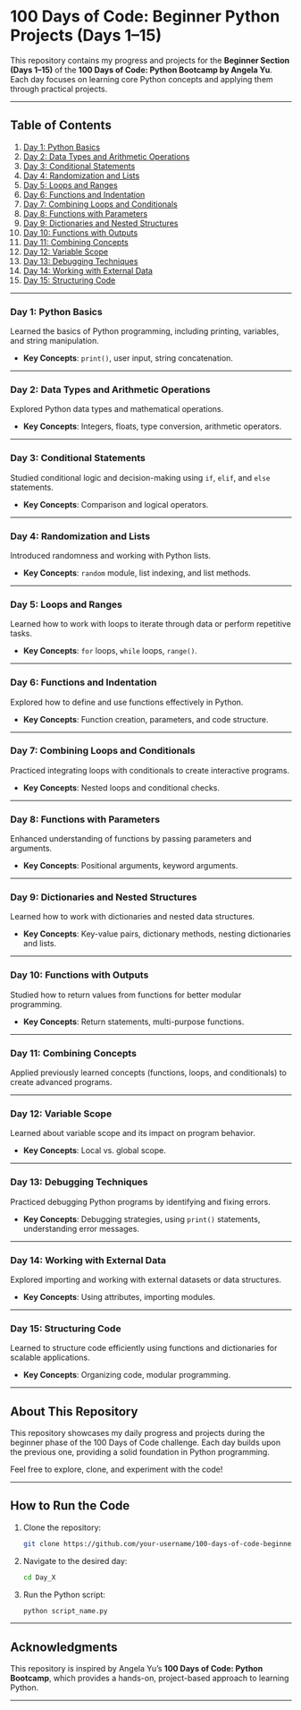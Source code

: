 

# 100 Days of Code: Beginner Python Projects (Days 1–15)

This repository contains my progress and projects for the **Beginner Section (Days 1–15)** of the **100 Days of Code: Python Bootcamp by Angela Yu**. Each day focuses on learning core Python concepts and applying them through practical projects.

---

## Table of Contents  
1. [Day 1: Python Basics](#day-1-python-basics)  
2. [Day 2: Data Types and Arithmetic Operations](#day-2-data-types-and-arithmetic-operations)  
3. [Day 3: Conditional Statements](#day-3-conditional-statements)  
4. [Day 4: Randomization and Lists](#day-4-randomization-and-lists)  
5. [Day 5: Loops and Ranges](#day-5-loops-and-ranges)  
6. [Day 6: Functions and Indentation](#day-6-functions-and-indentation)  
7. [Day 7: Combining Loops and Conditionals](#day-7-combining-loops-and-conditionals)  
8. [Day 8: Functions with Parameters](#day-8-functions-with-parameters)  
9. [Day 9: Dictionaries and Nested Structures](#day-9-dictionaries-and-nested-structures)  
10. [Day 10: Functions with Outputs](#day-10-functions-with-outputs)  
11. [Day 11: Combining Concepts](#day-11-combining-concepts)  
12. [Day 12: Variable Scope](#day-12-variable-scope)  
13. [Day 13: Debugging Techniques](#day-13-debugging-techniques)  
14. [Day 14: Working with External Data](#day-14-working-with-external-data)  
15. [Day 15: Structuring Code](#day-15-structuring-code)  

---

### Day 1: Python Basics  
Learned the basics of Python programming, including printing, variables, and string manipulation.  
- **Key Concepts**: `print()`, user input, string concatenation.  

---

### Day 2: Data Types and Arithmetic Operations  
Explored Python data types and mathematical operations.  
- **Key Concepts**: Integers, floats, type conversion, arithmetic operators.  

---

### Day 3: Conditional Statements  
Studied conditional logic and decision-making using `if`, `elif`, and `else` statements.  
- **Key Concepts**: Comparison and logical operators.  

---

### Day 4: Randomization and Lists  
Introduced randomness and working with Python lists.  
- **Key Concepts**: `random` module, list indexing, and list methods.  

---

### Day 5: Loops and Ranges  
Learned how to work with loops to iterate through data or perform repetitive tasks.  
- **Key Concepts**: `for` loops, `while` loops, `range()`.  

---

### Day 6: Functions and Indentation  
Explored how to define and use functions effectively in Python.  
- **Key Concepts**: Function creation, parameters, and code structure.  

---

### Day 7: Combining Loops and Conditionals  
Practiced integrating loops with conditionals to create interactive programs.  
- **Key Concepts**: Nested loops and conditional checks.  

---

### Day 8: Functions with Parameters  
Enhanced understanding of functions by passing parameters and arguments.  
- **Key Concepts**: Positional arguments, keyword arguments.  

---

### Day 9: Dictionaries and Nested Structures  
Learned how to work with dictionaries and nested data structures.  
- **Key Concepts**: Key-value pairs, dictionary methods, nesting dictionaries and lists.  

---

### Day 10: Functions with Outputs  
Studied how to return values from functions for better modular programming.  
- **Key Concepts**: Return statements, multi-purpose functions.  

---

### Day 11: Combining Concepts  
Applied previously learned concepts (functions, loops, and conditionals) to create advanced programs.  

---

### Day 12: Variable Scope  
Learned about variable scope and its impact on program behavior.  
- **Key Concepts**: Local vs. global scope.  

---

### Day 13: Debugging Techniques  
Practiced debugging Python programs by identifying and fixing errors.  
- **Key Concepts**: Debugging strategies, using `print()` statements, understanding error messages.  

---

### Day 14: Working with External Data  
Explored importing and working with external datasets or data structures.  
- **Key Concepts**: Using attributes, importing modules.  

---

### Day 15: Structuring Code  
Learned to structure code efficiently using functions and dictionaries for scalable applications.  
- **Key Concepts**: Organizing code, modular programming.  

---

## About This Repository  
This repository showcases my daily progress and projects during the beginner phase of the 100 Days of Code challenge. Each day builds upon the previous one, providing a solid foundation in Python programming.  

Feel free to explore, clone, and experiment with the code!  

---

## How to Run the Code  
1. Clone the repository:  
   ```bash
   git clone https://github.com/your-username/100-days-of-code-beginner.git
   ```
2. Navigate to the desired day:  
   ```bash
   cd Day_X
   ```
3. Run the Python script:  
   ```bash
   python script_name.py
   ```

---

## Acknowledgments  
This repository is inspired by Angela Yu’s **100 Days of Code: Python Bootcamp**, which provides a hands-on, project-based approach to learning Python.

---
